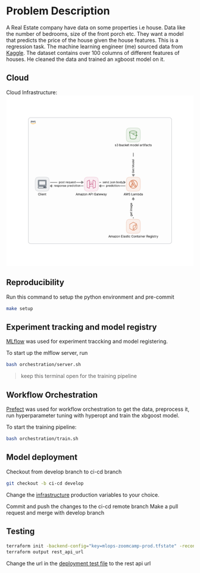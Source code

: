 # Problem Description
A Real Estate company have data on some properties i.e house. Data like the number of bedrooms, size of the front porch etc. They want a model that predicts the price of the house given the house features.
This is a regression task. The machine learning engineer (me) sourced data from [Kaggle](https://www.kaggle.com/competitions/house-prices-advanced-regression-techniques/data). The dataset contains over 100 columns of different features of houses. He cleaned the data and trained an xgboost model on it.

## Cloud
Cloud Infrastructure:
![cloud](/images/cloud.png)

## Reproducibility
Run this command to setup the python environment and pre-commit
```bash
make setup
```

## Experiment tracking and model registry
[MLflow](https://www.mlflow.org/) was used for experiment traccking and model registering.

To start up the mlflow server, run
```bash
bash orchestration/server.sh
```
>keep this terminal open for the training pipeline

## Workflow Orchestration
[Prefect](https://www.prefect.io/) was used for workflow orchestration to get the data, preprocess it, run hyperparameter tuning with hyperopt and train the xbgoost model.

To start the training pipeline:
```bash
bash orchestration/train.sh
```

## Model deployment
Checkout from develop branch to ci-cd branch
```bash
git checkout -b ci-cd develop
```
Change the [infrastructure](./best_practices/infrastructure/vars) production variables to your choice.

Commit and push the changes to the ci-cd remote branch
Make a pull request and merge with develop branch

## Testing
```bash
terraform init -backend-config="key=mlops-zoomcamp-prod.tfstate" -reconfigure
terraform output rest_api_url
```
Change the url in the [deployment test file](./deployment/test.py) to the rest api url
